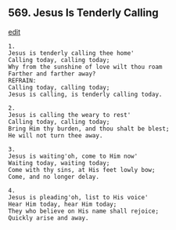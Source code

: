 
## 569.  Jesus Is Tenderly Calling
[edit](https://docs.google.com/document/d/1rSxmdm7CIWUu4IssXagKZ%2DdUGkmocm%2Du/edit?mode=html)



    1.
    Jesus is tenderly calling thee home' 
    Calling today, calling today; 
    Why from the sunshine of love wilt thou roam 
    Farther and farther away? 
    REFRAIN:
    Calling today, calling today; 
    Jesus is calling, is tenderly calling today. 

    2.
    Jesus is calling the weary to rest' 
    Calling today, calling today; 
    Bring Him thy burden, and thou shalt be blest; 
    He will not turn thee away. 

    3.
    Jesus is waiting'oh, come to Him now' 
    Waiting today, waiting today; 
    Come with thy sins, at His feet lowly bow; 
    Come, and no longer delay. 

    4.
    Jesus is pleading'oh, list to His voice' 
    Hear Him today, hear Him today; 
    They who believe on His name shall rejoice; 
    Quickly arise and away.
